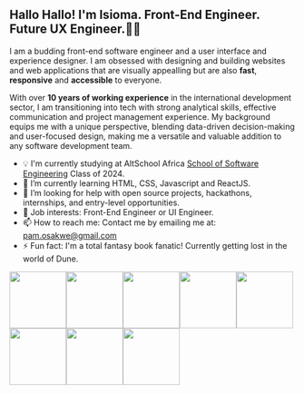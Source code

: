 ## Hallo Hallo! I'm Isioma. Front-End Engineer. Future UX Engineer.👋🏽

<!--
**isioma-talabi/Isioma-Talabi** is a ✨ _special_ ✨ repository because its `README.md` (this file) appears on your GitHub profile.-->

I am a budding front-end software engineer and a user interface and experience designer. I am obsessed with designing and building websites and web applications that are visually appealling but are also **fast**, **responsive** and **accessible** to everyone.

With over **10 years of working experience** in the international development sector, I am transitioning into tech with strong analytical skills, effective communication and project management experience. My background equips me with a unique perspective, blending data-driven decision-making and user-focused design, making me a versatile and valuable addition to any software development team.

- 💡 I'm currently studying at AltSchool Africa [School of Software Engineering](https://engineering.altschoolafrica.com/) Class of 2024.
- 🌱 I’m currently learning HTML, CSS, Javascript and ReactJS.
- 🤔 I’m looking for help with open source projects, hackathons, internships, and entry-level opportunities.
- 👜 Job interests: Front-End Engineer or UI Engineer.
- 📫 How to reach me: Contact me by emailing me at: [pam.osakwe@gmail.com](pam.osakwe@gmail.com) 
- ⚡ Fun fact: I'm a total fantasy book fanatic! Currently getting lost in the world of Dune.


<img src="https://i.giphy.com/media/v1.Y2lkPTc5MGI3NjExa284NXpqcnkxM2FueW03Ymh6ZHJ1bzRzYmpqZ2MzZXoyZXA3ZW9mNSZlcD12MV9pbnRlcm5hbF9naWZfYnlfaWQmY3Q9Zw/dRIIX1Z2UqdrKOm0ln/giphy.gif" width="100" height="100"><img src="https://i.giphy.com/media/v1.Y2lkPTc5MGI3NjExa284NXpqcnkxM2FueW03Ymh6ZHJ1bzRzYmpqZ2MzZXoyZXA3ZW9mNSZlcD12MV9pbnRlcm5hbF9naWZfYnlfaWQmY3Q9Zw/dRIIX1Z2UqdrKOm0ln/giphy.gif" width="100" height="100"><img src="https://i.giphy.com/media/v1.Y2lkPTc5MGI3NjExa284NXpqcnkxM2FueW03Ymh6ZHJ1bzRzYmpqZ2MzZXoyZXA3ZW9mNSZlcD12MV9pbnRlcm5hbF9naWZfYnlfaWQmY3Q9Zw/dRIIX1Z2UqdrKOm0ln/giphy.gif" width="100" height="100"><img src="https://i.giphy.com/media/v1.Y2lkPTc5MGI3NjExa284NXpqcnkxM2FueW03Ymh6ZHJ1bzRzYmpqZ2MzZXoyZXA3ZW9mNSZlcD12MV9pbnRlcm5hbF9naWZfYnlfaWQmY3Q9Zw/dRIIX1Z2UqdrKOm0ln/giphy.gif" width="100" height="100"><img src="https://i.giphy.com/media/v1.Y2lkPTc5MGI3NjExa284NXpqcnkxM2FueW03Ymh6ZHJ1bzRzYmpqZ2MzZXoyZXA3ZW9mNSZlcD12MV9pbnRlcm5hbF9naWZfYnlfaWQmY3Q9Zw/dRIIX1Z2UqdrKOm0ln/giphy.gif" width="100" height="100"><img src="https://i.giphy.com/media/v1.Y2lkPTc5MGI3NjExa284NXpqcnkxM2FueW03Ymh6ZHJ1bzRzYmpqZ2MzZXoyZXA3ZW9mNSZlcD12MV9pbnRlcm5hbF9naWZfYnlfaWQmY3Q9Zw/dRIIX1Z2UqdrKOm0ln/giphy.gif" width="100" height="100"><img src="https://i.giphy.com/media/v1.Y2lkPTc5MGI3NjExa284NXpqcnkxM2FueW03Ymh6ZHJ1bzRzYmpqZ2MzZXoyZXA3ZW9mNSZlcD12MV9pbnRlcm5hbF9naWZfYnlfaWQmY3Q9Zw/dRIIX1Z2UqdrKOm0ln/giphy.gif" width="100" height="100"><img src="https://i.giphy.com/media/v1.Y2lkPTc5MGI3NjExa284NXpqcnkxM2FueW03Ymh6ZHJ1bzRzYmpqZ2MzZXoyZXA3ZW9mNSZlcD12MV9pbnRlcm5hbF9naWZfYnlfaWQmY3Q9Zw/dRIIX1Z2UqdrKOm0ln/giphy.gif" width="100" height="100">
